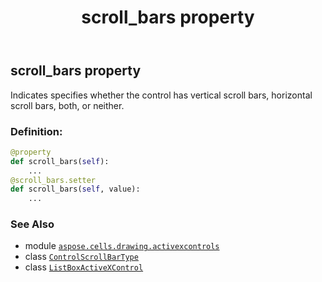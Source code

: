 ﻿---
title: scroll_bars property
second_title: Aspose.Cells for Python via .NET API References
description: 
type: docs
weight: 270
url: /aspose.cells.drawing.activexcontrols/listboxactivexcontrol/scroll_bars/
is_root: false
---

## scroll_bars property


Indicates specifies whether the control has vertical scroll bars, horizontal scroll bars, both, or neither.
### Definition:
```python
@property
def scroll_bars(self):
    ...
@scroll_bars.setter
def scroll_bars(self, value):
    ...
```

### See Also
* module [`aspose.cells.drawing.activexcontrols`](../../)
* class [`ControlScrollBarType`](/cells/python-net/aspose.cells.drawing.activexcontrols/controlscrollbartype)
* class [`ListBoxActiveXControl`](/cells/python-net/aspose.cells.drawing.activexcontrols/listboxactivexcontrol)
